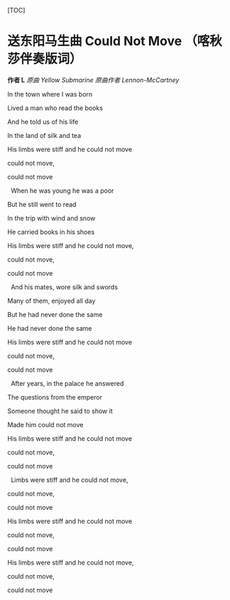 [TOC]

# 送东阳马生曲 Could Not Move （喀秋莎伴奏版词）

__作者 L__
_原曲 Yellow Submarine_
_原曲作者 Lennon-McCartney_


In the town where I was born

Lived a man who read the books 

And he told us of his life 

In the land of silk and tea 

His limbs were stiff and he could not move 

could not move, 

could not move 

&nbsp;
When he was young he was a poor

But he still went to read 

In the trip with wind and snow 

He carried books in his shoes 

His limbs were stiff and he could not move, 

could not move, 

could not move 

&nbsp;
And his mates, wore silk and swords 

Many of them, enjoyed all day 

But he had never done the same 

He had never done the same

His limbs were stiff and he could not move 

could not move, 

could not move 

&nbsp;
After years, in the palace he answered 

The questions from the emperor 

Someone thought he said to show it 

Made him could not move 

His limbs were stiff and he could not move 

could not move, 

could not move 

&nbsp;
Limbs were stiff and he could not move, 

could not move, 

could not move 

His limbs were stiff and he could not move 

could not move, 

could not move 

His limbs were stiff and he could not move, 

could not move, 

could not move

